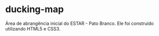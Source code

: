ducking-map
===========

Área de abrangência inicial do ESTAR - Pato Branco. Ele foi construído utilizando HTML5 e CSS3.
